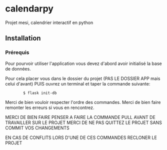 # calendarpy
Projet mesi, calendrier interactif en python

## Installation

### Prérequis
Pour pourvoir utiliser l'application vous devez d'abord avoir initialisé la base de données.

Pour cela placer vous dans le dossier du projet (PAS LE DOSSIER APP mais celui d'avant)
    PUIS ouvrez un terminal et taper la commande suivante:
                
            $ flask init-db

Merci de bien vouloir respecter l'ordre des commandes.
Merci de bien faire remonter les erreurs si vous en rencontrez.

MERCI DE BIEN FAIRE PENSER A FAIRE LA COMMANDE PULL AVANT DE TRAVAILLER SUR LE PROJET
MERCI DE NE PAS QUITTEZ LE PROJET SANS COMMIT VOS CHANGEMENTS

EN CAS DE CONFLITS LORS D'UNE DE CES COMMANDES RECLONER LE PROJET